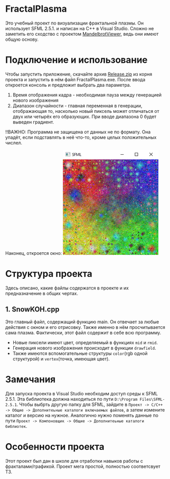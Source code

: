 # FractalPlasma
Это учебный проект по визуализации фрактальной плазмы. Он использует SFML 2.5.1. и написан на C++ в Visual Studio.
Сложно не заметить его сходство с проектом [MandelbrotViewer](https://github.com/KIrillPal/MandelbrotViewer), ведь они имеют общую основу.
# Подключение и использование
Чтобы запустить приложение, скачайте архив [Release.zip](https://github.com/KIrillPal/MandelbrotViewer/blob/main/Release.zip) из корня проекта и запустить в нём файл FractalPlasma.exe.
После ввода откроется консоль и предложит выбрать два параметра.

1. Время отображения кадра - необходимая пауза между генерацией нового изображения
1. Диапазон случайности - главная переменная в генерации, отображающая то, насколько новый пиксель может отличаться от двух или четырёх его образующих.
При вводе диапазона 0 будет выведен градиент. 

!!ВАЖНО: Программа не защищена от данных не по формату. Она упадёт, если подставлять в неё что-то, кроме целых положительных числел.

Наконец, откроется окно:
![pl1](https://github.com/KIrillPal/FractalPlasma/blob/main/README_Images/pl1.jpg)

# Структура проекта
Здесь описано, какие файлы содержатся в проекте и их предназначение в общих чертах.

## 1. SnowKOH.cpp
Это главный файл, содержащий функцию main. Он отвечает за любые действия с окном и его отрисовку. Также именно в нём просчитывается сама плазма. Фактически, этот файл содержит в себе всю программу.

- Новые пиксели имеют цвет, определяемый в функциях `mid` и `rmid`.
- Генерация нового изображения происходит в функции `drawfield`.
- Также имеются вспомогательные структуры `color`(rgb одной структурой) и `vertex`(точка, имеющая цвет).

# Замечания
Для запуска проекта в Visual Studio необходим доступ среды к SFML 2.5.1. Эта библиотека должна находиться по пути `D:\Program Files\SFML-2.5.1`. Чтобы выбрть другую папку для SFML, зайдите в `Проект -> C/C++ -> Общие -> Дополнитеьные каталоги включаемых файлов`, а затем измените каталог и версию на нужное. Аналогично нужно поменять данные по пути `Проект -> Компоновщик -> Общие -> Дополнитеьные каталоги библиотек`.

# Особенности проекта
Этот проект был дан в школе для отработки навыков работы с фракталами/графикой. Проект мега простой, полностью соответсвует ТЗ.